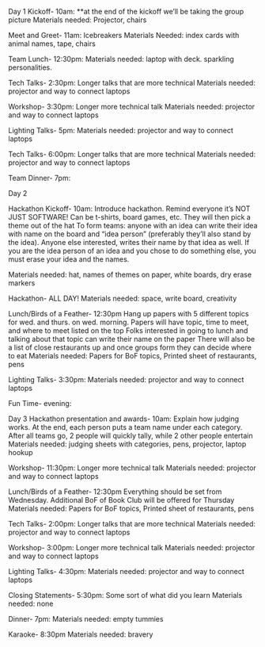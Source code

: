 
Day 1
Kickoff- 10am:
**at the end of the kickoff we’ll be taking the group picture
Materials needed: Projector, chairs

Meet and Greet- 11am:
Icebreakers
Materials Needed: index cards with animal names, tape, chairs

Team Lunch- 12:30pm:
Materials needed: laptop with deck. sparkling personalities.

Tech Talks- 2:30pm:
Longer talks that are more technical
Materials needed: projector and way to connect laptops

Workshop- 3:30pm:
Longer more technical talk
Materials needed: projector and way to connect laptops

Lighting Talks- 5pm:
Materials needed: projector and way to connect laptops

Tech Talks- 6:00pm:
Longer talks that are more technical
Materials needed: projector and way to connect laptops

Team Dinner- 7pm: 


Day 2

Hackathon Kickoff- 10am:
Introduce hackathon. Remind everyone it’s NOT JUST SOFTWARE! Can be t-shirts, board games, etc.
They will then pick a theme out of the hat
To form teams: anyone with an idea can write their idea with name on the board and “idea person” (preferably they’ll also stand by the idea). Anyone else interested, writes their name by that idea as well. If you are the idea person of an idea and you chose to do something else, you must erase your idea and the names.

Materials needed: hat, names of themes on paper, white boards, dry erase markers

Hackathon- ALL DAY!
Materials needed: space, write board, creativity

Lunch/Birds of a Feather- 12:30pm
Hang up papers with 5 different topics for wed. and thurs. on wed. morning.
Papers will have topic, time to meet, and where to meet listed on the top
Folks interested in going to lunch and talking about that topic can write their name on the paper
There will also be a list of close restaurants up and once groups form they can decide where to eat
Materials needed: Papers for BoF topics, Printed sheet of restaurants, pens

Lighting Talks- 3:30pm:
Materials needed: projector and way to connect laptops

Fun Time- evening:


Day 3
Hackathon presentation and awards- 10am:
Explain how judging works. At the end, each person puts a team name under each category.
After all teams go, 2 people will quickly tally, while 2 other people entertain
Materials needed: judging sheets with categories, pens, projector, laptop hookup

Workshop- 11:30pm:
Longer more technical talk
Materials needed: projector and way to connect laptops

Lunch/Birds of a Feather- 12:30pm
Everything should be set from Wednesday. Additional BoF of Book Club will be offered for Thursday
Materials needed: Papers for BoF topics, Printed sheet of restaurants, pens

Tech Talks- 2:00pm:
Longer talks that are more technical
Materials needed: projector and way to connect laptops

Workshop- 3:00pm:
Longer more technical talk
Materials needed: projector and way to connect laptops

Lighting Talks- 4:30pm:
Materials needed: projector and way to connect laptops

Closing Statements- 5:30pm:
Some sort of what did you learn
Materials needed: none

Dinner- 7pm:
Materials needed: empty tummies 

Karaoke- 8:30pm
Materials needed: bravery 